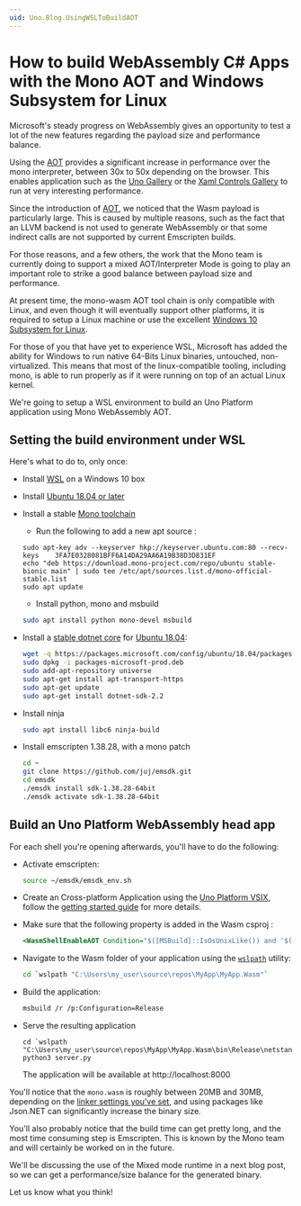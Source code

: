 ```yaml
---
uid: Uno.Blog.UsingWSLToBuildAOT
---
```


# How to build WebAssembly C# Apps with the Mono AOT and  Windows Subsystem for Linux

Microsoft's steady progress on WebAssembly gives an opportunity to test a lot of the new features regarding the payload size and performance balance.

Using the [AOT](https://www.mono-project.com/docs/advanced/aot/) provides a significant increase in performance over the mono interpreter, between 30x to 50x depending on the browser. This enables application such as the [Uno Gallery](https://gallery-aot.platform.uno/) or the [Xaml Controls Gallery](https://xamlcontrolsgallery.platform.uno/) to run at very interesting performance.

Since the introduction of [AOT](https://www.mono-project.com/docs/advanced/aot/), we noticed that the Wasm payload is particularly large. This is caused by multiple reasons, such as the fact that an LLVM backend is not used to generate WebAssembly or that some indirect calls are not supported by current Emscripten builds.

For those reasons, and a few others, the work that the Mono team is currently doing to support a mixed AOT/Interpreter Mode is going to play an important role to strike a good balance between payload size and performance.

At present time, the mono-wasm AOT tool chain is only compatible with Linux, and even though it will eventually support other platforms, it is required to setup a Linux machine or use the excellent [Windows 10 Subsystem for Linux](https://learn.microsoft.com/windows/wsl/install-win10).

For those of you that have yet to experience WSL, Microsoft has added the ability for Windows to run native 64-Bits Linux binaries, untouched, non-virtualized. This means that most of the linux-compatible tooling, including mono, is able to run properly as if it were running on top of an actual Linux kernel.

We're going to setup a WSL environment to build an Uno Platform application using Mono WebAssembly AOT.

## Setting the build environment under WSL

Here's what to do to, only once:

- Install [WSL](https://learn.microsoft.com/windows/wsl/install-win10) on a Windows 10 box
- Install [Ubuntu 18.04 or later](https://www.microsoft.com/en-ca/p/ubuntu-1804-lts/9n9tngvndl3q)
- Install a stable [Mono toolchain](https://www.mono-project.com/download/stable/#download-lin)
  - Run the following to add a new apt source :

  ```
  sudo apt-key adv --keyserver hkp://keyserver.ubuntu.com:80 --recv-keys    3FA7E0328081BFF6A14DA29AA6A19B38D3D831EF
  echo "deb https://download.mono-project.com/repo/ubuntu stable-bionic main" | sudo tee /etc/apt/sources.list.d/mono-official-stable.list
  sudo apt update
  ```

  - Install python, mono and msbuild

  ```bash
  sudo apt install python mono-devel msbuild
  ```

- Install a [stable dotnet core](https://dotnet.microsoft.com/download?initial-os=linux) for [Ubuntu 18.04](https://dotnet.microsoft.com/download/linux-package-manager/ubuntu18-04/sdk-current):

    ```bash
    wget -q https://packages.microsoft.com/config/ubuntu/18.04/packages-microsoft-prod.deb
    sudo dpkg -i packages-microsoft-prod.deb
    sudo add-apt-repository universe
    sudo apt-get install apt-transport-https
    sudo apt-get update
    sudo apt-get install dotnet-sdk-2.2
    ```

- Install ninja

  ```bash
  sudo apt install libc6 ninja-build
  ```

- Install emscripten 1.38.28, with a mono patch

    ```bash
    cd ~
    git clone https://github.com/juj/emsdk.git
    cd emsdk
    ./emsdk install sdk-1.38.28-64bit
    ./emsdk activate sdk-1.38.28-64bit
    ```

## Build an Uno Platform WebAssembly head app

For each shell you're opening afterwards, you'll have to do the following:

- Activate emscripten:

    ```bash
    source ~/emsdk/emsdk_env.sh
    ```

- Create an Cross-platform Application using the [Uno Platform VSIX](https://marketplace.visualstudio.com/items?itemName=unoplatform.uno-platform-addin-2022), follow the [getting started guide](https://github.com/unoplatform/uno/blob/master/doc/articles/get-started.md
) for more details.
- Make sure that the following property is added in the Wasm csproj :

    ```xml
    <WasmShellEnableAOT Condition="$([MSBuild]::IsOsUnixLike()) and '$(Configuration)'=='Release'">true</WasmShellEnableAOT>
    ```

- Navigate to the Wasm folder of your application using the [`wslpath`](https://blogs.msdn.microsoft.com/commandline/2018/03/07/windows10v1803/) utility:

  ```bash
  cd `wslpath "C:\Users\my_user\source\repos\MyApp\MyApp.Wasm"`
  ```

- Build the application:

    ```bash
    msbuild /r /p:Configuration=Release
    ```

- Serve the resulting application

  ```
  cd `wslpath "C:\Users\my_user\source\repos\MyApp\MyApp.Wasm\bin\Release\netstandard2.0\dist\"`
  python3 server.py
  ```

  The application will be available at http://localhost:8000

You'll notice that the `mono.wasm` is roughly between 20MB and 30MB, depending on the [linker settings you've set](https://github.com/unoplatform/uno.Wasm.Bootstrap#linker-configuration), and using packages like Json.NET can significantly increase the binary size.

You'll also probably notice that the build time can get pretty long, and the most time consuming step is Emscripten. This is known by the Mono team and will certainly be worked on in the future.

We'll be discussing the use of the Mixed mode runtime in a next blog post, so we can get a performance/size balance for the generated binary.

Let us know what you think!
